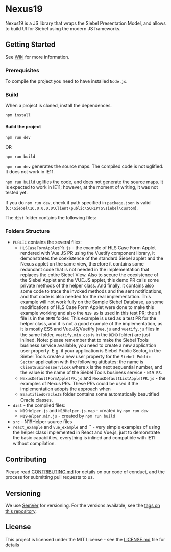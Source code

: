 # Nexus19
Nexus19 is a JS library that wraps the Siebel Presentation Model, and allows to build UI for Siebel using the modern JS frameworks.

## Getting Started
See [Wiki](/../wikis/home) for more information.

### Prerequisites
To compile the project you need to have installed `Node.js`. 

### Build
When a project is cloned, install the dependences.
```bash
npm install
```

#### Build the project
```bash
npm run dev
```
OR
```bash
npm run build
```

`npm run dev` generates the source maps. The compiled code is not uglified. It does not work in IE11.

`npm run build` uglifies the code, and does not generate the source maps. It is expected to work in IE11; however, at the moment of writing, it was not tested yet.

If you do `npm run dev`, check if path specified in `package.json` is valid (`C:\Siebel\16.0.0.0.0\Client\public\SCRIPTS\siebel\custom`).

The `dist` folder contains the following files:

### Folders Structure
* `PUBLIC` contains the several files:
  * `HLSCaseFormAppletPR.js` - the example of HLS Case Form Applet rendered with Vue.JS PR using the Vuetify component library, it demonstrates the coexistence of the standard Siebel applet and the Nexus applet on the same view, therefore it contains some redundant code that is not needed in the implementation that replaces the entire Siebel View. Also to secure the coexistence of the Siebel Applet and the VUE.JS applet, this demo PR calls some private methods of the helper class. And finally, it contains also some code to trace the invoked methods and the sent notifications, and that code is also needed for the real implementation. This example will not work fully on the Sample Siebel Database, as some modifications of HLS Case Form Applet were done to make this example working and also the `N19 BS` is used in this test PR; the sif file is in the `DEMO` folder. This example is used as a test PR for the helper class, and it is not a good example of the implementation, as it is mostly ES5 and Vue.JS/Vuetify (`vue.js` and `vuetify.js` files in the same folder, `vuetify.min.css` is in the `DEMO` folder) are just inlined.
  Note: please remember that to make the Siebel Tools business service available, you need to create a new application user property. E.g. if your application is Siebel Public Sector, in the Siebel Tools create a new user property for the `Siebel Public Sector` application with the following attibutes: the name is `ClientBusinessServiceX` where `X` is the next sequential number, and the value is the name of the Siebel Tools business service - `N19 BS`. 
  * `NexusDefaultFormAppletPR.js` and `NexusDefaultListAppletPR.js` - the examples of Nexus PRs. These PRs could be used if the implementation adopts the approach when 
  * `BeautifiedOracleJS` folder contains some automatically beautified Oracle classes.
* `dist` - the compiled files:
  * `N19Helper.js` and `N19Helper.js.map` - created by `npm run dev`
  * `N19Helper.min.js` - created by `npm run build` 
* `src` - N19Helper source files
* `react_example` and `vue_example` and `` - very simple examples of using the helper class implemented in React and Vue.js, just to demonstrate the basic capabilities, everything is inlined and compatible with IE11 without compilation.

## Contributing
Please read [CONTRIBUTING.md](CONTRIBUTING.md) for details on our code of conduct, and the process for submitting pull requests to us.

## Versioning
We use [SemVer](http://semver.org/) for versioning. For the versions available, see the [tags on this repository](/tags). 

## License
This project is licensed under the MIT License - see the [LICENSE.md](LICENSE) file for details
